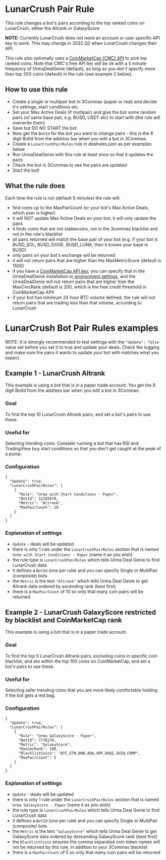 # LunarCrush Pair Rule
This rule changes a bot's pairs according to the top ranked coins on LunarCrush, either the Altrank or GalaxyScore.

**NOTE:** Currently LunarCrush does not need an account or user specific API key to work. This may change in 2022 Q2 when LunarCrush changes their API.

This rule also optionally uses a [CoinMarketCap (CMC) API](/README.md#optionally-create-a-coinmarketcap-api-key) to pick top ranked coins. Note that CMC's free API tier will be ok with a 5 minute frequency of UrmaDealGenie (default), as long as you don't specify more than top 200 coins (default) in the rule (see example 2 below).

## How to use this rule
- Create a single or multipair bot in 3Commas (paper or real) and decide it's settings, start conditions etc.
- Set your Max Active Deals (if multipair) and give the bot some random pairs (of same base pair, e.g. BUSD, USDT etc) to start with (the rule will overwrite them)
- Save but DO NO START the bot
- Now get the `BotId` for the bot you want to change pairs - this is the 8 digit BotId from the address bar when you edit a bot in 3Commas.
- Create a `LunarCrushPairRules` rule in dealrules.json as per examples below
- Run UrmaDealGenie with this rule at least once so that it updates the pairs
- Check the bot in 3Commas to see the pairs are updated
- Start the bot!

## What the rule does
Each time the rule is run (default 5 minutes) the rule will:
- find coins up to the MaxPairCount (or your bot's Max Active Deals, which ever is higher)
- it will NOT update Max Active Deals on your bot, it will only update the pairs
- it finds coins that are not stablecoins, not in the 3commas blacklist and not in the rule's blacklist
- all pairs returned will match the base pair of your bot (e.g. if your bot is BUSD_SOL, BUSD_DOGE, BUSD_LUNA, then it knows your base is BUSD)
- only pairs on your bot's exchange will be returned
- it will not return pairs that are higher than the MaxMetricScore (default is 1500)
- if you have a [CoinMarketCap API key](/README.md#optionally-create-a-coinmarketcap-api-key), you can specify that in the UrmaDealGenie installation or[ environment settings](/README-CONSOLE-APPLICATION.md#setup-and-run), and the UrmaDealGenie will not return pairs that are higher than the MaxCmcRank (default is 200, which is the free credit threshold in CoinMarketCap API)
- if your bot has minimum 24 hour BTC volume defined, the rule will not return pairs that are trading less than that volume, according to LunarCrush

# LunarCrush Bot Pair Rules examples

NOTE: It is strongly recommended to test settings with the `"Update": false` value set before you set it to true and update your deals. Check the logging and make sure the pairs it wants to update your bot with matches what you expect.

## Example 1 - LunarCrush Altrank 
This example is using a bot that is in a paper trade account. You get the 8 digit BotId from the address bar when you edit a bot in 3Commas.

### Goal
To find the top 10 LunarCrush Altrank pairs, and set a bot's pairs to use these.

### Useful for
Selecting trending coins. Consider running a bot that has RSI and TradingView buy start conditions so that you don't get caught at the peak of a pump.

### Configuration
```
{
  "Update": true,
  "LunarCrushPairRules": [
    {
      "Rule": "Urma with Start Conditions - Paper",
      "BotId": 12345678,
      "Metric": "Altrank",
      "MaxPairCount": 10
    }
  ]
}
```

### Explanation of settings
- `Update` - deals will be updated
- there is only 1 rule under the `LunarCrushPairRules` section that is named `Urma with Start Conditions - Paper` (name it as you wish)
- the rule type is `LunarCrushPairRules` which tells Urma Deal Genie to find LunarCrush data
- it defines a `BotId` (one per rule) and you can specify Single or MultiPair (composite) bots
- the `Metric` is the text `"Altrank"` which tells Urma Deal Genie to get Altrank data ordered by ascending rank (best first)
- there is a `MaxPairCount` of 10 so only that many coin pairs will be returned

## Example 2 - LunarCrush GalaxyScore restricted by blacklist and CoinMarketCap rank
This example is using a bot that is in a paper trade account.

### Goal
To find the top 5 LunarCrush Altrank pairs, excluding coins in specific coin blacklist, and are within the top 100 coins on CoinMarketCap, and set a bot's pairs to use these.

### Useful for
Selecting safer trending coins that you are more likely comfortable holding if the bot gets a red bag.

### Configuration
```
{
  "Update": true,
  "LunarCrushPairRules": [
    {
      "Rule": "Urma GalaxyScore - Paper",
      "BotId": 7778278,
      "Metric": "GalaxyScore",
      "MaxCmcRank": 100,
      "BlacklistCoins": "BTC,ETH,BNB,ADA,XRP,DOGE,SHIB,COMP",
      "MaxPairCount": 5
    }
  ]
}
```

### Explanation of settings
- `Update` - deals will be updated
- there is only 1 rule under the `LunarCrushPairRules` section that is named `Urma GalaxyScore - Paper` (name it as you wish)
- the rule type is `LunarCrushPairRules` which tells Urma Deal Genie to find LunarCrush data
- it defines a `BotId` (one per rule) and you can specify Single or MultiPair (composite) bots
- the `Metric` is the text `"GalaxyScore"` which tells Urma Deal Genie to get GalaxyScore data ordered by descending GalaxyScore rank (best first)
- the `BlacklistCoins` ensures the comma separated coin token names will not be returned by this rule, in addition to your 3Commas blacklist
- there is a `MaxPairCount` of 5 so only that many coin pairs will be returned
